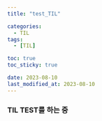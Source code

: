 ```yaml
---
title: "test_TIL"

categories:
  - TIL
tags:
  - [TIL]

toc: true
toc_sticky: true

date: 2023-08-10
last_modified_at: 2023-08-10
---
```


### TIL TEST를 하는 중
